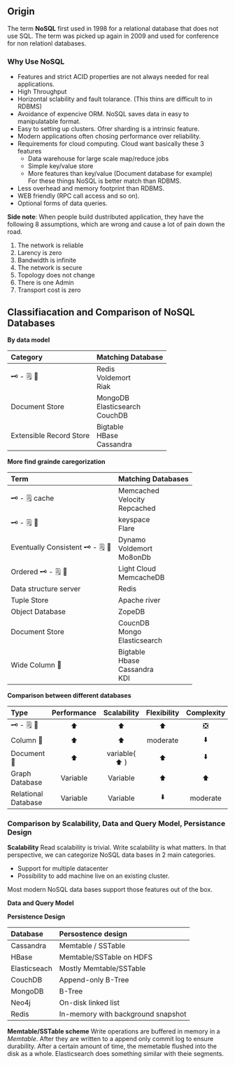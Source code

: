 ## Origin
The term **NoSQL** first used in 1998 for a relational database that does not use SQL.
The term was picked up again in 2009 and used for conference for non relationl databases.

### Why Use NoSQL
- Features and strict ACID properties are not always needed for real applications.
- High Throughput
- Horizontal sclability and fault tolarance. (This thins are difficult to in RDBMS)
- Avoidance of expencive ORM. NoSQL saves data in easy to manipulatable format.
- Easy to setting up clusters. Ofrer sharding is a intrinsic feature.
- Modern applications often chosing performance over reliability.
- Requirements for cloud computing. Cloud want basically these 3 features
  - Data warehouse for large scale map/reduce jobs
  - Simple key/value store
  - More features than key/value (Document database for example) <br />
For these things NoSQL is better match than RDBMS.
- Less overhead and memory footprint than RDBMS.
- WEB friendly (RPC call access and so on).
- Optional forms of data queries.

**Side note**: When people build dustributed application, they have the following 8 assumptions, which are wrong and cause a lot of pain down the road.
1. The network is reliable
2. Larency is zero
3. Bandwidth is infinite
4. The network is secure
5. Topology does not change
6. There is one Admin
7. Transport cost is zero


## Classifiacation and Comparison of NoSQL Databases
**By data model**

| Category | Matching Database |
| :--- | :--- |
| :old_key: - :spiral_notepad: :department_store: | Redis <br> Voldemort <br> Riak |
| Document Store | MongoDB <br> Elasticsearch <br> CouchDB |
| Extensible Record Store | Bigtable <br> HBase <br> Cassandra |

**More find grainde caregorization**

| Term | Matching Databases |
| :--- | :--- |
| :old_key: - :spiral_notepad: cache | Memcached <br> Velocity <br> Repcached |
| :old_key: - :spiral_notepad: :department_store: | keyspace <br> Flare |
| Eventually Consistent :old_key: - :spiral_notepad: :department_store: | Dynamo <br> Voldemort <br> Mo8onDb |
| Ordered :old_key: - :spiral_notepad: :department_store: | Light Cloud <br> MemcacheDB |
| Data structure server | Redis |
| Tuple Store | Apache river |
| Object Database | ZopeDB |
| Document Store | CoucnDB <br> Mongo <br> Elasticsearch |
| Wide Column :department_store: | Bigtable <br> Hbase <br> Cassandra <br> KDI |

**Comparison between different databases**

| Type | Performance | Scalability | Flexibility | Complexity | Functionality |
| :--- | :---: | :---: | :---: | :---: | :---: |
| :old_key: - :spiral_notepad: :department_store: | :arrow_up: | :arrow_up: | :arrow_up: | :negative_squared_cross_mark: | variable (:negative_squared_cross_mark:) |
| Column :department_store: | :arrow_up: | :arrow_up: | moderate | :arrow_down: | minimal |
| Document :department_store: | :arrow_up: | variable( :arrow_up: ) | :arrow_up: | :arrow_down: | variable ( :arrow_down: ) |
| Graph Database | Variable | Variable | :arrow_up: | :arrow_up: | graph theory |
| Relational Database | Variable | Variable | :arrow_down: | moderate | relational algebra |

### Comparison by Scalability, Data and Query Model, Persistance Design
**Scalability**
Read scalability is trivial. Write scalability is what matters. In that perspective, we can categorize NoSQL data bases in 2 main categories.
- Support for multiple datacenter
- Possibility to add machine live on an existing cluster.

Most modern NoSQL data bases support those features out of the box.

**Data and Query Model**

**Persistence Design**

| Database | Persostence design |
| :--- | :--- |
| Cassandra | Memtable / SSTable |
| HBase | Memtable/SSTable on HDFS |
| Elasticseach | Mostly Memtable/SSTable |
| CouchDB | Append-only B-Tree |
| MongoDB | B-Tree |
| Neo4j | On-disk linked list |
| Redis | In-memory with background snapshot |

**Memtable/SSTable scheme**
Write operations are buffered in memory in a *Memtable*. After they are written to a append only commit log to ensure durability. After a certain amount of time, the memetable flushed into the disk as a whole.
Elasticsearch does something similar with theie segments.
